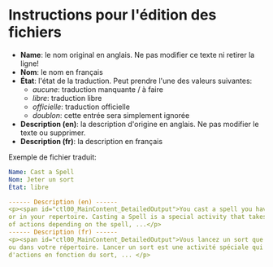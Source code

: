 # Instructions pour l'édition des fichiers

* **Name**: le nom original en anglais. Ne pas modifier ce texte ni retirer la ligne!
* **Nom**: le nom en français
* **État**: l'état de la traduction. Peut prendre l'une des valeurs suivantes:
  * *aucune*: traduction manquante / à faire
  * *libre*: traduction libre
  * *officielle*: traduction officielle
  * *doublon*: cette entrée sera simplement ignorée
* **Description (en)**: la description d'origine en anglais. Ne pas modifier le texte ou supprimer.
* **Description (fr)**: la description en français

Exemple de fichier traduit:
```yaml
Name: Cast a Spell
Nom: Jeter un sort
État: libre

------ Description (en) ------
<p><span id="ctl00_MainContent_DetailedOutput">You cast a spell you have prepared 
or in your repertoire. Casting a Spell is a special activity that takes a variable number 
of actions depending on the spell, ...</p>
------ Description (fr) ------
<p><span id="ctl00_MainContent_DetailedOutput">Vous lancez un sort que vous avez préparé 
ou dans votre répertoire. Lancer un sort est une activité spéciale qui prend un nombre variable 
d'actions en fonction du sort, ... </p>
```
